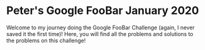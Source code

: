 # Peter's Google FooBar January 2020
Welcome to my journey doing the Google FooBar Challenge (again, I never saved it the first time)! Here, you will find all the problems and solutions to the problems on this challenge!
